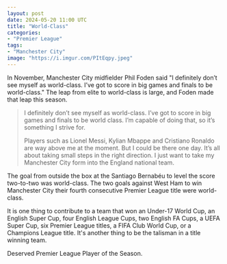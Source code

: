 ```yaml
---
layout: post
date: 2024-05-20 11:00 UTC
title: "World-Class"
categories:
- "Premier League"
tags:
- "Manchester City"
image: "https://i.imgur.com/PItEqpy.jpeg"
---
```


In November, Manchester City midfielder Phil Foden said "I definitely don’t see myself as world-class. I’ve got to score in big games and finals to be world-class." The leap from elite to world-class is large, and Foden made that leap this season.

<!---more--->

> I definitely don’t see myself as world-class. I’ve got to score in big games and finals to be world class. I’m capable of doing that, so it’s something I strive for. 
> 
> Players such as Lionel Messi, Kylian Mbappe and Cristiano Ronaldo are way above me at the moment. But I could be there one day. It’s all about taking small steps in the right direction. I just want to take my Manchester City form into the England national team.

The goal from outside the box at the Santiago Bernabéu to level the score two-to-two was world-class. The two goals against West Ham to win Manchester City their fourth consecutive Premier League title were world-class. 

It is one thing to contribute to a team that won an Under-17 World Cup, an English Super Cup, four English League Cups, two English FA Cups, a UEFA Super Cup, six Premier League titles, a FIFA Club World Cup, or a Champions League title. It's another thing to be the talisman in a title winning team. 

Deserved Premier League Player of the Season.